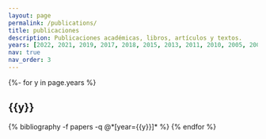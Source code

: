 ```yaml
---
layout: page
permalink: /publications/
title: publicaciones
description: Publicaciones académicas, libros, artículos y textos.
years: [2022, 2021, 2019, 2017, 2018, 2015, 2013, 2011, 2010, 2005, 2004, 2002, 2000, 1999, 1998, 1994, 1993]
nav: true
nav_order: 3
---
```

<!-- _pages/publications.md -->
<div class="publications">

{%- for y in page.years %}
  <h2 class="year">{{y}}</h2>
  {% bibliography -f papers -q @*[year={{y}}]* %}
{% endfor %}

</div>
